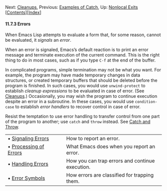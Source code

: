 

Next: [Cleanups](Cleanups.html), Previous: [Examples of Catch](Examples-of-Catch.html), Up: [Nonlocal Exits](Nonlocal-Exits.html)   \[[Contents](index.html#SEC_Contents "Table of contents")]\[[Index](Index.html "Index")]

#### 11.7.3 Errors

When Emacs Lisp attempts to evaluate a form that, for some reason, cannot be evaluated, it *signals* an *error*.

When an error is signaled, Emacs’s default reaction is to print an error message and terminate execution of the current command. This is the right thing to do in most cases, such as if you type `C-f` at the end of the buffer.

In complicated programs, simple termination may not be what you want. For example, the program may have made temporary changes in data structures, or created temporary buffers that should be deleted before the program is finished. In such cases, you would use `unwind-protect` to establish *cleanup expressions* to be evaluated in case of error. (See [Cleanups](Cleanups.html).) Occasionally, you may wish the program to continue execution despite an error in a subroutine. In these cases, you would use `condition-case` to establish *error handlers* to recover control in case of error.

Resist the temptation to use error handling to transfer control from one part of the program to another; use `catch` and `throw` instead. See [Catch and Throw](Catch-and-Throw.html).

|                                                     |    |                                                 |
| :-------------------------------------------------- | -- | :---------------------------------------------- |
| • [Signaling Errors](Signaling-Errors.html)         |    | How to report an error.                         |
| • [Processing of Errors](Processing-of-Errors.html) |    | What Emacs does when you report an error.       |
| • [Handling Errors](Handling-Errors.html)           |    | How you can trap errors and continue execution. |
| • [Error Symbols](Error-Symbols.html)               |    | How errors are classified for trapping them.    |
